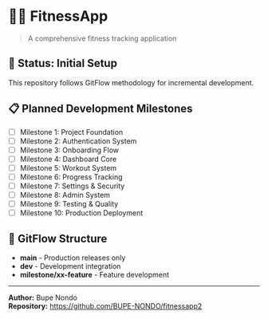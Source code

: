 # 🏋️‍♂️ FitnessApp

> A comprehensive fitness tracking application

## 🚀 Status: Initial Setup

This repository follows GitFlow methodology for incremental development.

## 📋 Planned Development Milestones

- [ ] Milestone 1: Project Foundation
- [ ] Milestone 2: Authentication System  
- [ ] Milestone 3: Onboarding Flow
- [ ] Milestone 4: Dashboard Core
- [ ] Milestone 5: Workout System
- [ ] Milestone 6: Progress Tracking
- [ ] Milestone 7: Settings & Security
- [ ] Milestone 8: Admin System
- [ ] Milestone 9: Testing & Quality
- [ ] Milestone 10: Production Deployment

## 🔄 GitFlow Structure

- **main** - Production releases only
- **dev** - Development integration
- **milestone/xx-feature** - Feature development

---

**Author:** Bupe Nondo  
**Repository:** https://github.com/BUPE-NONDO/fitnessapp2
